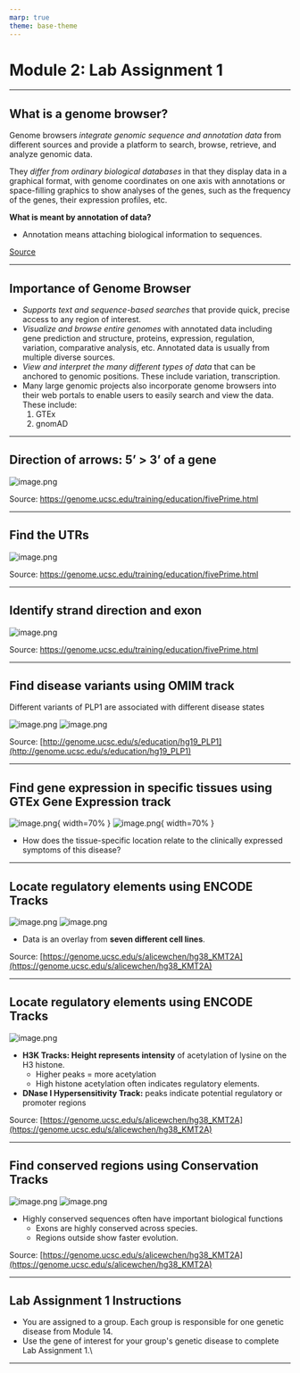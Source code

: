 ```yaml
---
marp: true
theme: base-theme
---
```

# Module 2: Lab Assignment 1
---

## What is a genome browser?

Genome browsers *integrate genomic sequence and annotation data* from different sources and provide a platform to search, browse, retrieve, and analyze genomic data.

They *differ from ordinary biological databases* in that they display data in a graphical format, with genome coordinates on one axis with annotations or space-filling graphics to show analyses of the genes, such as the frequency of the genes, their expression profiles, etc.


**What is meant by annotation of data?**

- Annotation means attaching biological information to sequences.


[Source](https://www.youtube.com/watch?v=s3JkAEAhkt8)

---

## Importance of Genome Browser

- *Supports text and sequence-based searches* that provide quick, precise access to any region of interest.
- *Visualize and browse entire genomes* with annotated data including gene prediction and structure, proteins, expression, regulation, variation, comparative analysis, etc. Annotated data is usually from multiple diverse sources.
- *View and interpret the many different types of data* that can be anchored to genomic positions. These include variation, transcription.
- Many large genomic projects also incorporate genome browsers into their web portals to enable users to easily search and view the data. These include:
    1. GTEx
    2. gnomAD

---

## Direction of arrows: 5’ > 3’ of a gene

![image.png](../../img/assignment_1/image.png)




Source: https://genome.ucsc.edu/training/education/fivePrime.html

---

## Find the UTRs

![image.png](../../img/assignment_1/image%201.png)




Source: https://genome.ucsc.edu/training/education/fivePrime.html

---

## Identify strand direction and exon

![image.png](../../img/assignment_1/image%202.png)




Source: https://genome.ucsc.edu/training/education/fivePrime.html

---

## Find disease variants using OMIM track

Different variants of PLP1 are associated with different disease states

![image.png](../../img/assignment_1/image%203.png)
![image.png](../../img/assignment_1/image%204.png)

Source: [http://genome.ucsc.edu/s/education/hg19_PLP1](http://genome.ucsc.edu/s/education/hg19_PLP1)

---

## Find gene expression in specific tissues using GTEx Gene Expression track

![image.png](../../img/assignment_1/image%205.png){ width=70% }
![image.png](../../img/assignment_1/image%206.png){ width=70% }

- How does the tissue-specific location relate to the clinically expressed symptoms of this disease?

---

## Locate regulatory elements using ENCODE Tracks

![image.png](../../img/assignment_1/image%207.png)
![image.png](../../img/assignment_1/image%208.png)

- Data is an overlay from **seven different cell lines**.

Source: [https://genome.ucsc.edu/s/alicewchen/hg38_KMT2A](https://genome.ucsc.edu/s/alicewchen/hg38_KMT2A)

---
## Locate regulatory elements using ENCODE Tracks

![image.png](../../img/assignment_1/image%208.png)

- **H3K Tracks: Height represents intensity** of acetylation of lysine on the H3 histone.
    - Higher peaks = more acetylation
    - High histone acetylation often indicates regulatory elements.
- **DNase I Hypersensitivity Track:** peaks indicate potential regulatory or promoter regions

Source: [https://genome.ucsc.edu/s/alicewchen/hg38_KMT2A](https://genome.ucsc.edu/s/alicewchen/hg38_KMT2A)

---

## Find conserved regions using Conservation Tracks

![image.png](../../img/assignment_1/image%209.png)
![image.png](../../img/assignment_1/image%2010.png)

- Highly conserved sequences often have important biological functions
    - Exons are highly conserved across species.
    - Regions outside show faster evolution.

Source: [https://genome.ucsc.edu/s/alicewchen/hg38_KMT2A](https://genome.ucsc.edu/s/alicewchen/hg38_KMT2A)

---

## Lab Assignment 1 Instructions

- You are assigned to a group.  Each group is responsible for one genetic disease from Module 14.
- Use the gene of interest for your group's genetic disease to complete Lab Assignment 1.\


---